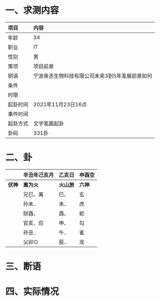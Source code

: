 # 一、求测内容
|项目|内容|
|:-|:-|
|年龄|34|
|职业|IT|
|性别|男|
|策项|项目前景|
|钥语|宁波奥丞生物科技有限公司未来3到5年发展前景如何|
|条件||
|时限||
|起卦时间|2021年11月23日16点|
|事件时间||
|起卦方式|文字笔画起卦|
|卦码|331卦|

# 二、卦
||辛丑年己亥月|乙亥日|申酉空|
|:-|:-|:-|:-|
|**伏神**|**离为火**|**火山旅**|**六神**|
||兄巳、离|巳、|玄|
||孙未..|未..|虎|
||财酉、|酉、|蛇|
||官亥、应|申、|勾|
||孙丑..|午..|雀|
||父卯○|辰..|龙|


# 三、断语

# 四、实际情况